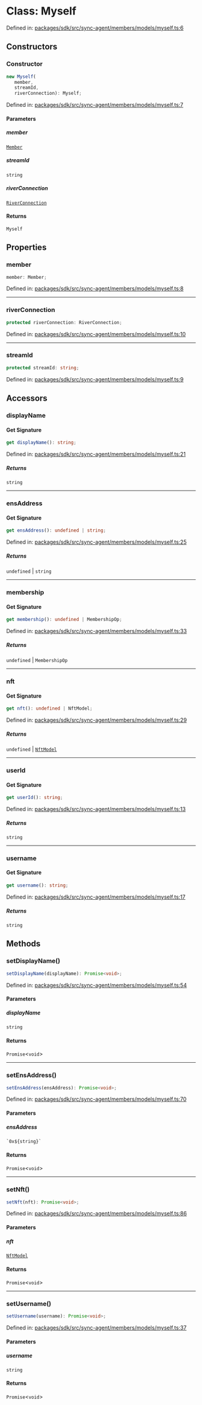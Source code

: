# Class: Myself

Defined in: [packages/sdk/src/sync-agent/members/models/myself.ts:6](https://github.com/towns-protocol/towns/blob/0db1fd0ac7258e8db8cedfb6183e8eade8284fa1/packages/sdk/src/sync-agent/members/models/myself.ts#L6)

## Constructors

### Constructor

```ts
new Myself(
   member, 
   streamId, 
   riverConnection): Myself;
```

Defined in: [packages/sdk/src/sync-agent/members/models/myself.ts:7](https://github.com/towns-protocol/towns/blob/0db1fd0ac7258e8db8cedfb6183e8eade8284fa1/packages/sdk/src/sync-agent/members/models/myself.ts#L7)

#### Parameters

##### member

[`Member`](Member.md)

##### streamId

`string`

##### riverConnection

[`RiverConnection`](RiverConnection.md)

#### Returns

`Myself`

## Properties

### member

```ts
member: Member;
```

Defined in: [packages/sdk/src/sync-agent/members/models/myself.ts:8](https://github.com/towns-protocol/towns/blob/0db1fd0ac7258e8db8cedfb6183e8eade8284fa1/packages/sdk/src/sync-agent/members/models/myself.ts#L8)

***

### riverConnection

```ts
protected riverConnection: RiverConnection;
```

Defined in: [packages/sdk/src/sync-agent/members/models/myself.ts:10](https://github.com/towns-protocol/towns/blob/0db1fd0ac7258e8db8cedfb6183e8eade8284fa1/packages/sdk/src/sync-agent/members/models/myself.ts#L10)

***

### streamId

```ts
protected streamId: string;
```

Defined in: [packages/sdk/src/sync-agent/members/models/myself.ts:9](https://github.com/towns-protocol/towns/blob/0db1fd0ac7258e8db8cedfb6183e8eade8284fa1/packages/sdk/src/sync-agent/members/models/myself.ts#L9)

## Accessors

### displayName

#### Get Signature

```ts
get displayName(): string;
```

Defined in: [packages/sdk/src/sync-agent/members/models/myself.ts:21](https://github.com/towns-protocol/towns/blob/0db1fd0ac7258e8db8cedfb6183e8eade8284fa1/packages/sdk/src/sync-agent/members/models/myself.ts#L21)

##### Returns

`string`

***

### ensAddress

#### Get Signature

```ts
get ensAddress(): undefined | string;
```

Defined in: [packages/sdk/src/sync-agent/members/models/myself.ts:25](https://github.com/towns-protocol/towns/blob/0db1fd0ac7258e8db8cedfb6183e8eade8284fa1/packages/sdk/src/sync-agent/members/models/myself.ts#L25)

##### Returns

`undefined` \| `string`

***

### membership

#### Get Signature

```ts
get membership(): undefined | MembershipOp;
```

Defined in: [packages/sdk/src/sync-agent/members/models/myself.ts:33](https://github.com/towns-protocol/towns/blob/0db1fd0ac7258e8db8cedfb6183e8eade8284fa1/packages/sdk/src/sync-agent/members/models/myself.ts#L33)

##### Returns

`undefined` \| `MembershipOp`

***

### nft

#### Get Signature

```ts
get nft(): undefined | NftModel;
```

Defined in: [packages/sdk/src/sync-agent/members/models/myself.ts:29](https://github.com/towns-protocol/towns/blob/0db1fd0ac7258e8db8cedfb6183e8eade8284fa1/packages/sdk/src/sync-agent/members/models/myself.ts#L29)

##### Returns

`undefined` \| [`NftModel`](../type-aliases/NftModel.md)

***

### userId

#### Get Signature

```ts
get userId(): string;
```

Defined in: [packages/sdk/src/sync-agent/members/models/myself.ts:13](https://github.com/towns-protocol/towns/blob/0db1fd0ac7258e8db8cedfb6183e8eade8284fa1/packages/sdk/src/sync-agent/members/models/myself.ts#L13)

##### Returns

`string`

***

### username

#### Get Signature

```ts
get username(): string;
```

Defined in: [packages/sdk/src/sync-agent/members/models/myself.ts:17](https://github.com/towns-protocol/towns/blob/0db1fd0ac7258e8db8cedfb6183e8eade8284fa1/packages/sdk/src/sync-agent/members/models/myself.ts#L17)

##### Returns

`string`

## Methods

### setDisplayName()

```ts
setDisplayName(displayName): Promise<void>;
```

Defined in: [packages/sdk/src/sync-agent/members/models/myself.ts:54](https://github.com/towns-protocol/towns/blob/0db1fd0ac7258e8db8cedfb6183e8eade8284fa1/packages/sdk/src/sync-agent/members/models/myself.ts#L54)

#### Parameters

##### displayName

`string`

#### Returns

`Promise`\<`void`\>

***

### setEnsAddress()

```ts
setEnsAddress(ensAddress): Promise<void>;
```

Defined in: [packages/sdk/src/sync-agent/members/models/myself.ts:70](https://github.com/towns-protocol/towns/blob/0db1fd0ac7258e8db8cedfb6183e8eade8284fa1/packages/sdk/src/sync-agent/members/models/myself.ts#L70)

#### Parameters

##### ensAddress

`` `0x${string}` ``

#### Returns

`Promise`\<`void`\>

***

### setNft()

```ts
setNft(nft): Promise<void>;
```

Defined in: [packages/sdk/src/sync-agent/members/models/myself.ts:86](https://github.com/towns-protocol/towns/blob/0db1fd0ac7258e8db8cedfb6183e8eade8284fa1/packages/sdk/src/sync-agent/members/models/myself.ts#L86)

#### Parameters

##### nft

[`NftModel`](../type-aliases/NftModel.md)

#### Returns

`Promise`\<`void`\>

***

### setUsername()

```ts
setUsername(username): Promise<void>;
```

Defined in: [packages/sdk/src/sync-agent/members/models/myself.ts:37](https://github.com/towns-protocol/towns/blob/0db1fd0ac7258e8db8cedfb6183e8eade8284fa1/packages/sdk/src/sync-agent/members/models/myself.ts#L37)

#### Parameters

##### username

`string`

#### Returns

`Promise`\<`void`\>
